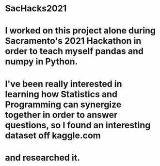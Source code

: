 # SacHacks2021
# I worked on this project alone during Sacramento's 2021 Hackathon in order to teach myself pandas and numpy in Python. 
# I've been really interested in learning how Statistics and Programming can synergize together in order to answer questions, so I found an interesting dataset off kaggle.com
# and researched it.
